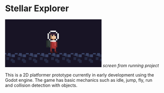 # Stellar Explorer


![alt text](assets/astronaut/screen2.png?raw=true)
*screen from running project*

This is a 2D platformer prototype currently in early development using the Godot engine. The game has basic mechanics such as idle, jump, fly, run and collision detection with objects.
